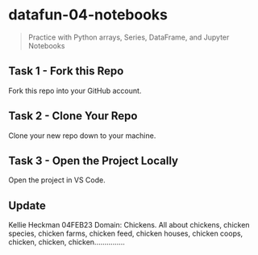 # datafun-04-notebooks

> Practice with Python arrays, Series, DataFrame, and Jupyter Notebooks 

## Task 1 - Fork this Repo

Fork this repo into your GitHub account.

## Task 2 - Clone Your Repo 

Clone your new repo down to your machine.

## Task 3 - Open the Project Locally

Open the project in VS Code. 

## Update
Kellie Heckman
04FEB23
Domain: Chickens. All about chickens, chicken species, chicken farms, chicken feed, chicken houses, chicken coops, chicken, chicken, chicken...............